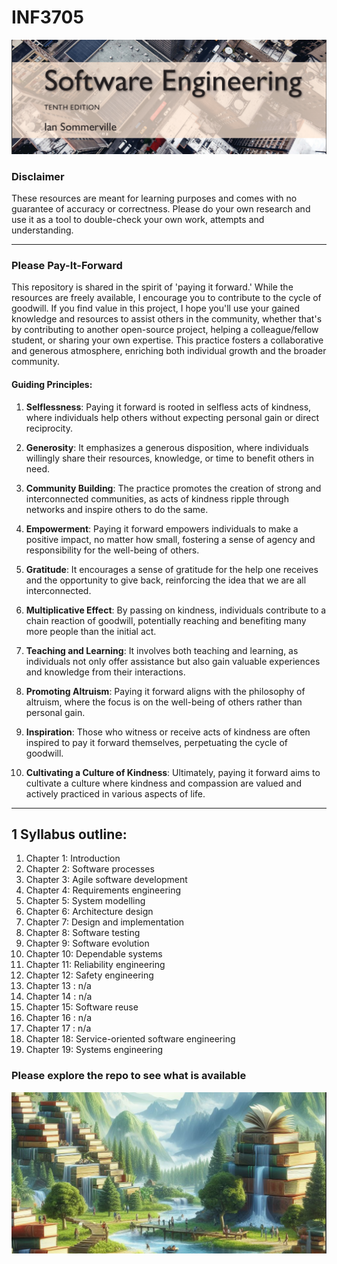 # INF3705

![img.png](img.png)

### Disclaimer

These resources are meant for learning purposes and comes with no guarantee of accuracy or correctness. Please do your own research and use it as a tool to double-check your own work, attempts and understanding.

---

### Please Pay-It-Forward

This repository is shared in the spirit of 'paying it forward.' While the resources are freely available, I encourage you to contribute to the cycle of goodwill. If you find value in this project, I hope you'll use your gained knowledge and resources to assist others in the community, whether that's by contributing to another open-source project, helping a colleague/fellow student, or sharing your own expertise. This practice fosters a collaborative and generous atmosphere, enriching both individual growth and the broader community.

#### Guiding Principles:
1. **Selflessness**: Paying it forward is rooted in selfless acts of kindness, where individuals help others without expecting personal gain or direct reciprocity.

2. **Generosity**: It emphasizes a generous disposition, where individuals willingly share their resources, knowledge, or time to benefit others in need.

3. **Community Building**: The practice promotes the creation of strong and interconnected communities, as acts of kindness ripple through networks and inspire others to do the same.

4. **Empowerment**: Paying it forward empowers individuals to make a positive impact, no matter how small, fostering a sense of agency and responsibility for the well-being of others.

5. **Gratitude**: It encourages a sense of gratitude for the help one receives and the opportunity to give back, reinforcing the idea that we are all interconnected.

6. **Multiplicative Effect**: By passing on kindness, individuals contribute to a chain reaction of goodwill, potentially reaching and benefiting many more people than the initial act.

7. **Teaching and Learning**: It involves both teaching and learning, as individuals not only offer assistance but also gain valuable experiences and knowledge from their interactions.

8. **Promoting Altruism**: Paying it forward aligns with the philosophy of altruism, where the focus is on the well-being of others rather than personal gain.

9. **Inspiration**: Those who witness or receive acts of kindness are often inspired to pay it forward themselves, perpetuating the cycle of goodwill.

10. **Cultivating a Culture of Kindness**: Ultimately, paying it forward aims to cultivate a culture where kindness and compassion are valued and actively practiced in various aspects of life.

---

## 1 Syllabus outline:

1. Chapter 1: Introduction
2. Chapter 2: Software processes
3. Chapter 3: Agile software development
4. Chapter 4: Requirements engineering
5. Chapter 5: System modelling
6. Chapter 6: Architecture design
7. Chapter 7: Design and implementation
8. Chapter 8: Software testing
9. Chapter 9: Software evolution
10. Chapter 10: Dependable systems
11. Chapter 11: Reliability engineering
12. Chapter 12: Safety engineering
13. Chapter 13 : n/a
14. Chapter 14 : n/a
15. Chapter 15: Software reuse
16. Chapter 16 : n/a
17. Chapter 17 : n/a
14. Chapter 18: Service-oriented software engineering
15. Chapter 19: Systems engineering


### Please explore the repo to see what is available

![img_1.png](img_1.png)
